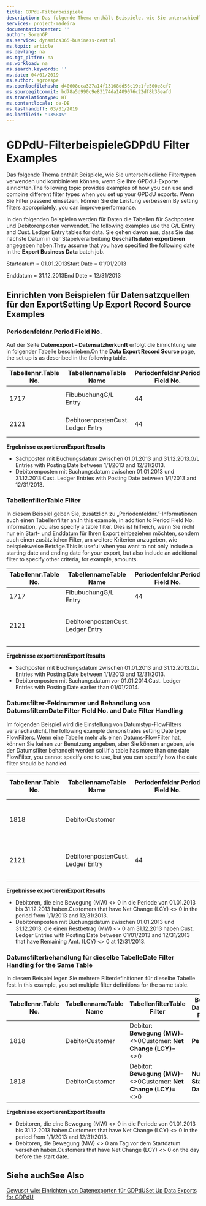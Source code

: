 ```yaml
---
title: GDPdU-Filterbeispiele
description: Das folgende Thema enthält Beispiele, wie Sie unterschiedliche Filtertypen verwenden und kombinieren können, wenn Sie Ihre GPDdU-Exporte einrichten. Wenn Sie Filter passend einsetzen, können Sie die Leistung verbessern.
services: project-madeira
documentationcenter: ''
author: SorenGP
ms.service: dynamics365-business-central
ms.topic: article
ms.devlang: na
ms.tgt_pltfrm: na
ms.workload: na
ms.search.keywords: ''
ms.date: 04/01/2019
ms.author: sgroespe
ms.openlocfilehash: d40608cca327a14f13168dd56c19c1fe500e8cf7
ms.sourcegitcommit: bd78a5d990c9e83174da1409076c22df8b35eafd
ms.translationtype: HT
ms.contentlocale: de-DE
ms.lasthandoff: 03/31/2019
ms.locfileid: "935845"
---
```

# <a name="gdpdu-filter-examples"></a><span data-ttu-id="66305-104">GDPdU-Filterbeispiele</span><span class="sxs-lookup"><span data-stu-id="66305-104">GDPdU Filter Examples</span></span>
<span data-ttu-id="66305-105">Das folgende Thema enthält Beispiele, wie Sie unterschiedliche Filtertypen verwenden und kombinieren können, wenn Sie Ihre GPDdU-Exporte einrichten.</span><span class="sxs-lookup"><span data-stu-id="66305-105">The following topic provides examples of how you can use and combine different filter types when you set up your GPDdU exports.</span></span> <span data-ttu-id="66305-106">Wenn Sie Filter passend einsetzen, können Sie die Leistung verbessern.</span><span class="sxs-lookup"><span data-stu-id="66305-106">By setting filters appropriately, you can improve performance.</span></span>  

<span data-ttu-id="66305-107">In den folgenden Beispielen werden für Daten die Tabellen für Sachposten und Debitorenposten verwendet.</span><span class="sxs-lookup"><span data-stu-id="66305-107">The following examples use the G/L Entry and Cust. Ledger Entry tables for data.</span></span> <span data-ttu-id="66305-108">Sie gehen davon aus, dass Sie das nächste Datum in der Stapelverarbeitung **Geschäftsdaten exportieren** angegeben haben.</span><span class="sxs-lookup"><span data-stu-id="66305-108">They assume that you have specified the following date in the **Export Business Data** batch job.</span></span>  

<span data-ttu-id="66305-109">Startdatum = 01.01.2013</span><span class="sxs-lookup"><span data-stu-id="66305-109">Start Date = 01/01/2013</span></span>  

<span data-ttu-id="66305-110">Enddatum = 31.12.2013</span><span class="sxs-lookup"><span data-stu-id="66305-110">End Date = 12/31/2013</span></span>  

## <a name="setting-up-export-record-source-examples"></a><span data-ttu-id="66305-111">Einrichten von Beispielen für Datensatzquellen für den Export</span><span class="sxs-lookup"><span data-stu-id="66305-111">Setting Up Export Record Source Examples</span></span>  

### <a name="period-field-no"></a><span data-ttu-id="66305-112">Periodenfeldnr.</span><span class="sxs-lookup"><span data-stu-id="66305-112">Period Field No.</span></span>  
<span data-ttu-id="66305-113">Auf der Seite **Datenexport – Datensatzherkunft** erfolgt die Einrichtung wie in folgender Tabelle beschrieben.</span><span class="sxs-lookup"><span data-stu-id="66305-113">On the **Data Export Record Source** page, the set up is as described in the following table.</span></span>  

|<span data-ttu-id="66305-114">Tabellennr.</span><span class="sxs-lookup"><span data-stu-id="66305-114">Table No.</span></span>|<span data-ttu-id="66305-115">Tabellenname</span><span class="sxs-lookup"><span data-stu-id="66305-115">Table Name</span></span>|<span data-ttu-id="66305-116">Periodenfeldnr.</span><span class="sxs-lookup"><span data-stu-id="66305-116">Period Field No.</span></span>|<span data-ttu-id="66305-117">Periodenfeldname</span><span class="sxs-lookup"><span data-stu-id="66305-117">Period Field Name</span></span>|<span data-ttu-id="66305-118">Tabellenfilter</span><span class="sxs-lookup"><span data-stu-id="66305-118">Table Filter</span></span>|  
|---------------|----------------|----------------------|-----------------------|------------------|  
|<span data-ttu-id="66305-119">17</span><span class="sxs-lookup"><span data-stu-id="66305-119">17</span></span>|<span data-ttu-id="66305-120">Fibubuchung</span><span class="sxs-lookup"><span data-stu-id="66305-120">G/L Entry</span></span>|<span data-ttu-id="66305-121">4</span><span class="sxs-lookup"><span data-stu-id="66305-121">4</span></span>|<span data-ttu-id="66305-122">Buchungsdatum</span><span class="sxs-lookup"><span data-stu-id="66305-122">Posting Date</span></span>|<span data-ttu-id="66305-123">Kein Filter festgelegt.</span><span class="sxs-lookup"><span data-stu-id="66305-123">No filter set.</span></span>|  
|<span data-ttu-id="66305-124">21</span><span class="sxs-lookup"><span data-stu-id="66305-124">21</span></span>|<span data-ttu-id="66305-125">Debitorenposten</span><span class="sxs-lookup"><span data-stu-id="66305-125">Cust. Ledger Entry</span></span>|<span data-ttu-id="66305-126">4</span><span class="sxs-lookup"><span data-stu-id="66305-126">4</span></span>|<span data-ttu-id="66305-127">Buchungsdatum</span><span class="sxs-lookup"><span data-stu-id="66305-127">Posting Date</span></span>|<span data-ttu-id="66305-128">Kein Filter festgelegt.</span><span class="sxs-lookup"><span data-stu-id="66305-128">No filter set.</span></span>|  

<span data-ttu-id="66305-129">**Ergebnisse exportieren**</span><span class="sxs-lookup"><span data-stu-id="66305-129">**Export Results**</span></span>  

- <span data-ttu-id="66305-130">Sachposten mit Buchungsdatum zwischen 01.01.2013 und 31.12.2013.</span><span class="sxs-lookup"><span data-stu-id="66305-130">G/L Entries with Posting Date between 1/1/2013 and 12/31/2013.</span></span>  
- <span data-ttu-id="66305-131">Debitorenposten mit Buchungsdatum zwischen 01.01.2013 und 31.12.2013.</span><span class="sxs-lookup"><span data-stu-id="66305-131">Cust. Ledger Entries with Posting Date between 1/1/2013 and 12/31/2013.</span></span>  

### <a name="table-filter"></a><span data-ttu-id="66305-132">Tabellenfilter</span><span class="sxs-lookup"><span data-stu-id="66305-132">Table Filter</span></span>  
<span data-ttu-id="66305-133">In diesem Beispiel geben Sie, zusätzlich zu „Periodenfeldnr.”-Informationen auch einen Tabellenfilter an.</span><span class="sxs-lookup"><span data-stu-id="66305-133">In this example, in addition to Period Field No. information, you also specify a table filter.</span></span> <span data-ttu-id="66305-134">Dies ist hilfreich, wenn Sie nicht nur ein Start- und Enddatum für Ihren Export einbeziehen möchten, sondern auch einen zusätzlichen Filter, um weitere Kriterien anzugeben, wie beispielsweise Beträge.</span><span class="sxs-lookup"><span data-stu-id="66305-134">This is useful when you want to not only include a starting date and ending date for your export, but also include an additional filter to specify other criteria, for example, amounts.</span></span>  

|<span data-ttu-id="66305-135">Tabellennr.</span><span class="sxs-lookup"><span data-stu-id="66305-135">Table No.</span></span>|<span data-ttu-id="66305-136">Tabellenname</span><span class="sxs-lookup"><span data-stu-id="66305-136">Table Name</span></span>|<span data-ttu-id="66305-137">Periodenfeldnr.</span><span class="sxs-lookup"><span data-stu-id="66305-137">Period Field No.</span></span>|<span data-ttu-id="66305-138">Periodenfeldname</span><span class="sxs-lookup"><span data-stu-id="66305-138">Period Field Name</span></span>|<span data-ttu-id="66305-139">Tabellenfilter</span><span class="sxs-lookup"><span data-stu-id="66305-139">Table Filter</span></span>|  
|---------------|----------------|----------------------|-----------------------|------------------|  
|<span data-ttu-id="66305-140">17</span><span class="sxs-lookup"><span data-stu-id="66305-140">17</span></span>|<span data-ttu-id="66305-141">Fibubuchung</span><span class="sxs-lookup"><span data-stu-id="66305-141">G/L Entry</span></span>|<span data-ttu-id="66305-142">4</span><span class="sxs-lookup"><span data-stu-id="66305-142">4</span></span>|<span data-ttu-id="66305-143">Buchungsdatum</span><span class="sxs-lookup"><span data-stu-id="66305-143">Posting Date</span></span>||  
|<span data-ttu-id="66305-144">21</span><span class="sxs-lookup"><span data-stu-id="66305-144">21</span></span>|<span data-ttu-id="66305-145">Debitorenposten</span><span class="sxs-lookup"><span data-stu-id="66305-145">Cust. Ledger Entry</span></span>|||<span data-ttu-id="66305-146">Debitorenposten: **Buchungsdatum=..31-12-13**</span><span class="sxs-lookup"><span data-stu-id="66305-146">Cust. Ledger Entry: **Posting Date=..31-12-13**</span></span>|  

<span data-ttu-id="66305-147">**Ergebnisse exportieren**</span><span class="sxs-lookup"><span data-stu-id="66305-147">**Export Results**</span></span>  

- <span data-ttu-id="66305-148">Sachposten mit Buchungsdatum zwischen 01.01.2013 und 31.12.2013.</span><span class="sxs-lookup"><span data-stu-id="66305-148">G/L Entries with Posting Date between 1/1/2013 and 12/31/2013.</span></span>  
- <span data-ttu-id="66305-149">Debitorenposten mit Buchungsdatum vor 01.01.2014.</span><span class="sxs-lookup"><span data-stu-id="66305-149">Cust. Ledger Entries with Posting Date earlier than 01/01/2014.</span></span>  

### <a name="date-filter-field-no-and-date-filter-handling"></a><span data-ttu-id="66305-150">Datumsfilter-Feldnummer und Behandlung von Datumsfiltern</span><span class="sxs-lookup"><span data-stu-id="66305-150">Date Filter Field No. and Date Filter Handling</span></span>  
<span data-ttu-id="66305-151">Im folgenden Beispiel wird die Einstellung von Datumstyp-FlowFilters veranschaulicht.</span><span class="sxs-lookup"><span data-stu-id="66305-151">The following example demonstrates setting Date type FlowFilters.</span></span> <span data-ttu-id="66305-152">Wenn eine Tabelle mehr als einen Datums-FlowFilter hat, können Sie keinen zur Benutzung angeben, aber Sie können angeben, wie der Datumsfilter behandelt werden soll.</span><span class="sxs-lookup"><span data-stu-id="66305-152">If a table has more than one date FlowFilter, you cannot specify one to use, but you can specify how the date filter should be handled.</span></span>  

|<span data-ttu-id="66305-153">Tabellennr.</span><span class="sxs-lookup"><span data-stu-id="66305-153">Table No.</span></span>|<span data-ttu-id="66305-154">Tabellenname</span><span class="sxs-lookup"><span data-stu-id="66305-154">Table Name</span></span>|<span data-ttu-id="66305-155">Periodenfeldnr.</span><span class="sxs-lookup"><span data-stu-id="66305-155">Period Field No.</span></span>|<span data-ttu-id="66305-156">Periodenfeldname</span><span class="sxs-lookup"><span data-stu-id="66305-156">Period Field Name</span></span>|<span data-ttu-id="66305-157">Tabellenfilter</span><span class="sxs-lookup"><span data-stu-id="66305-157">Table Filter</span></span>|<span data-ttu-id="66305-158">Behandlung von Datumsfiltern</span><span class="sxs-lookup"><span data-stu-id="66305-158">Date Filter Handling</span></span>|  
|---------------|----------------|----------------------|-----------------------|------------------|--------------------------|  
|<span data-ttu-id="66305-159">18</span><span class="sxs-lookup"><span data-stu-id="66305-159">18</span></span>|<span data-ttu-id="66305-160">Debitor</span><span class="sxs-lookup"><span data-stu-id="66305-160">Customer</span></span>|||<span data-ttu-id="66305-161">Debitor: **Bewegung (MW)**=<>0</span><span class="sxs-lookup"><span data-stu-id="66305-161">Customer: **Net Change (LCY)**=<>0</span></span>|<span data-ttu-id="66305-162">**Periode**</span><span class="sxs-lookup"><span data-stu-id="66305-162">**Period**</span></span>|  
|<span data-ttu-id="66305-163">21</span><span class="sxs-lookup"><span data-stu-id="66305-163">21</span></span>|<span data-ttu-id="66305-164">Debitorenposten</span><span class="sxs-lookup"><span data-stu-id="66305-164">Cust. Ledger Entry</span></span>|<span data-ttu-id="66305-165">4</span><span class="sxs-lookup"><span data-stu-id="66305-165">4</span></span>|<span data-ttu-id="66305-166">Buchungsdatum</span><span class="sxs-lookup"><span data-stu-id="66305-166">Posting Date</span></span>|<span data-ttu-id="66305-167">Debitorenposten: **Restbetrag (MW)**=<>0</span><span class="sxs-lookup"><span data-stu-id="66305-167">Cust. Ledger Entry: **Remaining Amt. (LCY)**=<>0</span></span>|<span data-ttu-id="66305-168">**Nur Enddatum**</span><span class="sxs-lookup"><span data-stu-id="66305-168">**End Date Only**</span></span>|  

<span data-ttu-id="66305-169">**Ergebnisse exportieren**</span><span class="sxs-lookup"><span data-stu-id="66305-169">**Export Results**</span></span>  

- <span data-ttu-id="66305-170">Debitoren, die eine Bewegung (MW) <> 0 in die Periode von 01.01.2013 bis 31.12.2013 haben.</span><span class="sxs-lookup"><span data-stu-id="66305-170">Customers that have Net Change (LCY) <> 0 in the period from 1/1/2013 and 12/31/2013.</span></span>  
- <span data-ttu-id="66305-171">Debitorenposten mit Buchungsdatum zwischen 01.01.2013 und 31.12.2013, die einen Restbetrag (MW) <> 0 am 31.12.2013 haben.</span><span class="sxs-lookup"><span data-stu-id="66305-171">Cust. Ledger Entries with Posting Date between 01/01/2013 and 12/31/2013 that have Remaining Amt. (LCY) <> 0 at 12/31/2013.</span></span>  

### <a name="date-filter-handling-for-the-same-table"></a><span data-ttu-id="66305-172">Datumsfilterbehandlung für dieselbe Tabelle</span><span class="sxs-lookup"><span data-stu-id="66305-172">Date Filter Handling for the Same Table</span></span>  
<span data-ttu-id="66305-173">In diesem Beispiel legen Sie mehrere Filterdefinitionen für dieselbe Tabelle fest.</span><span class="sxs-lookup"><span data-stu-id="66305-173">In this example, you set multiple filter definitions for the same table.</span></span>  

|<span data-ttu-id="66305-174">Tabellennr.</span><span class="sxs-lookup"><span data-stu-id="66305-174">Table No.</span></span>|<span data-ttu-id="66305-175">Tabellenname</span><span class="sxs-lookup"><span data-stu-id="66305-175">Table Name</span></span>|<span data-ttu-id="66305-176">Tabellenfilter</span><span class="sxs-lookup"><span data-stu-id="66305-176">Table Filter</span></span>|<span data-ttu-id="66305-177">Behandlung von Datumsfiltern</span><span class="sxs-lookup"><span data-stu-id="66305-177">Date Filter Handling</span></span>|  
|---------------|----------------|------------------|--------------------------|  
|<span data-ttu-id="66305-178">18</span><span class="sxs-lookup"><span data-stu-id="66305-178">18</span></span>|<span data-ttu-id="66305-179">Debitor</span><span class="sxs-lookup"><span data-stu-id="66305-179">Customer</span></span>|<span data-ttu-id="66305-180">Debitor: **Bewegung (MW)**=<>0</span><span class="sxs-lookup"><span data-stu-id="66305-180">Customer: **Net Change (LCY)**=<>0</span></span>|<span data-ttu-id="66305-181">**Periode**</span><span class="sxs-lookup"><span data-stu-id="66305-181">**Period**</span></span>|  
|<span data-ttu-id="66305-182">18</span><span class="sxs-lookup"><span data-stu-id="66305-182">18</span></span>|<span data-ttu-id="66305-183">Debitor</span><span class="sxs-lookup"><span data-stu-id="66305-183">Customer</span></span>|<span data-ttu-id="66305-184">Debitor: **Bewegung (MW)**=<>0</span><span class="sxs-lookup"><span data-stu-id="66305-184">Customer: **Net Change (LCY)**=<>0</span></span>|<span data-ttu-id="66305-185">**Nur Startdatum**</span><span class="sxs-lookup"><span data-stu-id="66305-185">**Start Date Only**</span></span>|  

<span data-ttu-id="66305-186">**Ergebnisse exportieren**</span><span class="sxs-lookup"><span data-stu-id="66305-186">**Export Results**</span></span>  

- <span data-ttu-id="66305-187">Debitoren, die eine Bewegung (MW) <> 0 in die Periode von 01.01.2013 bis 31.12.2013 haben.</span><span class="sxs-lookup"><span data-stu-id="66305-187">Customers that have Net Change (LCY) <> 0 in the period from 1/1/2013 and 12/31/2013.</span></span>  
- <span data-ttu-id="66305-188">Debitoren, die Bewegung (MW) <> 0 am Tag vor dem Startdatum versehen haben.</span><span class="sxs-lookup"><span data-stu-id="66305-188">Customers that have Net Change (LCY) <> 0 on the day before the start date.</span></span>  

## <a name="see-also"></a><span data-ttu-id="66305-189">Siehe auch</span><span class="sxs-lookup"><span data-stu-id="66305-189">See Also</span></span>  
 [<span data-ttu-id="66305-190">Gewusst wie: Einrichten von Datenexporten für GDPdU</span><span class="sxs-lookup"><span data-stu-id="66305-190">Set Up Data Exports for GDPdU</span></span>](how-to-set-up-data-exports-for-gdpdu.md)

